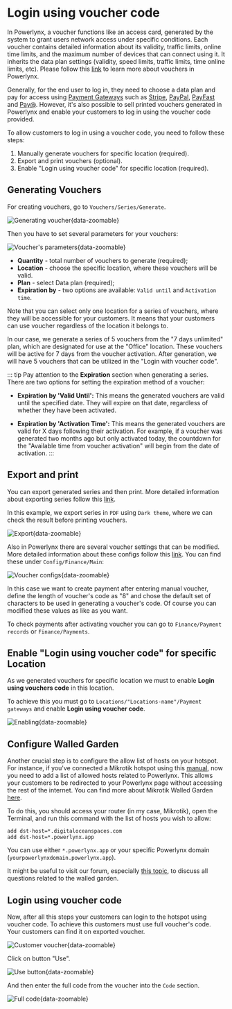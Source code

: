 # Login using voucher code

In Powerlynx, a voucher functions like an access card, generated by the system to grant users network access under specific conditions. Each voucher contains detailed information about its validity, traffic limits, online time limits, and the maximum number of devices that can connect using it. It inherits the data plan settings (validity, speed limits, traffic limits, time online limits, etc). Please follow this [link](https://docs.powerlynx.app/system/vouchers.html) to learn more about vouchers in Powerlynx. 

Generally, for the end user to log in, they need to choose a data plan and pay for access using [Payment Gateways](https://docs.powerlynx.app/finance/main.html) such as [Stripe](https://docs.powerlynx.app/finance/stripe.html), [PayPal](https://docs.powerlynx.app/finance/paypal.html), [PayFast](https://docs.powerlynx.app/finance/payfast.html) and [Pay@](https://docs.powerlynx.app/finance/payat.html). However, it's also possible to sell printed vouchers generated in Powerlynx and enable your customers to log in using the voucher code provided.

To allow customers to log in using a voucher code, you need to follow these steps:

  1. Manually generate vouchers for specific location (required).
  2. Export and print vouchers (optional).
  3. Enable "Login using voucher code" for specific location (required).

## Generating Vouchers

For creating vouchers, go to `Vouchers/Series/Generate`. 

![Generating voucher](images/generating_voucher.jpg){data-zoomable}

Then you have to set several parameters for your vouchers:

![Voucher's parameters](images/parameters.jpg){data-zoomable}

* **Quantity**        - total number of vouchers to generate (required);
* **Location**        - choose the specific location, where these vouchers will be valid. 
* **Plan**            - select Data plan (required); 
* **Expiration by**   - two options are available: `Valid until` and `Activation time`.

Note that you can select only one location for a series of vouchers, where they will be accessible for your customers. It means that your customers can use voucher regardless of the location it belongs to. 

In our case, we generate a series of 5 vouchers from the "7 days unlimited" plan, which are designated for use at the "Office" location. These vouchers will be active for 7 days from the voucher activation. After generation, we will have 5 vouchers that can be utilized in the "Login with voucher code".

::: tip
Pay attention to the **Expiration** section when generating a series. There are two options for setting the expiration method of a voucher:
- **Expiration by 'Valid Until':** This means the generated vouchers are valid until the specified date. They will expire on that date, regardless of whether they have been activated.

- **Expiration by 'Activation Time':** This means the generated vouchers are valid for X days following their activation. For example, if a voucher was generated two months ago but only activated today, the countdown for the "Available time from voucher activation" will begin from the date of activation.
:::

## Export and print

You can export generated series and then print. More detailed information about exporting series follow this [link](https://docs.powerlynx.app/system/vouchers.html#vouchers-export).

In this example, we export series in `PDF` using `Dark theme`, where we can check the result before printing vouchers.

![Export](images/export.jpg){data-zoomable}

Also in Powerlynx there are several voucher settings that can be modified. More detailed information about these configs follow this [link](https://docs.powerlynx.app/system/vouchers.html#voucher-settings). You can find these under `Config/Finance/Main`:

![Voucher configs](images/voucher_config.jpg){data-zoomable}

In this case we want to create payment after entering manual voucher, define the length of voucher's code as "8" and chose the default set of characters to be used in generating a voucher's code. Of course you can modified these values as like as you want. 

To check payments after activating voucher you can go to `Finance/Payment records` or `Finance/Payments`.

## Enable "Login using voucher code" for specific Location

As we generated vouchers for specific location we must to enable **Login using vouchers code** in this location.

To achieve this you must go to `Locations/"Locations-name"/Payment gateways` and enable **Login using voucher code**.

![Enabling](images/enabling.jpg){data-zoomable}

## Configure Walled Garden

Another crucial step is to configure the allow list of hosts on your hotspot. For instance, if you've connected a Mikrotik hotspot using this [manual](https://docs.powerlynx.app/networking/mikrotik.html), now you need to add a list of allowed hosts related to Powerlynx. This allows your customers to be redirected to your Powerlynx page without accessing the rest of the internet. You can find more about Mikrotik Walled Garden [here](https://wiki.mikrotik.com/wiki/Manual:IP/Hotspot/Walled_Garden).

To do this, you should access your router (in my case, Mikrotik), open the Terminal, and run this command with the list of hosts you wish to allow:

```
add dst-host=*.digitaloceanspaces.com
add dst-host=*.powerlynx.app
```

You can use either `*.powerlynx.app` or your specific Powerlynx domain (`yourpowerlynxdomain.powerlynx.app`).

It might be useful to visit our forum, especially [this topic](https://forum.powerlynx.app/t/mikrotik-walled-garden/19), to discuss all questions related to the walled garden.

## Login using voucher code

Now, after all this steps your customers can login to the hotspot using voucher code. To achieve this customers must use full voucher's code. Your customers can find it on exported voucher. 

![Customer voucher](images/customer_voucher.jpg){data-zoomable}

Click on button "Use".

![Use button](images/use.jpg){data-zoomable}

And then enter the full code from the voucher into the `Code` section.

![Full code](images/code.jpg){data-zoomable}